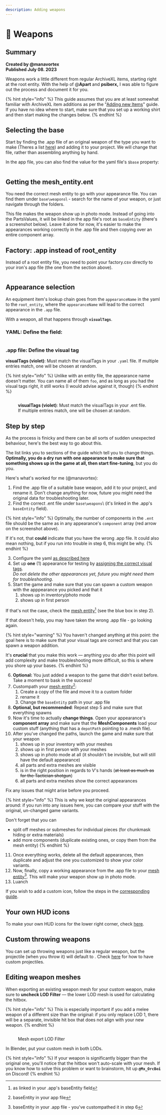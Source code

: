 ```yaml
---
description: Adding weapons
---
```


# 🔫 Weapons

## Summary

**Created by @manavortex**\
**Published July 08. 2023**

Weapons work a little different from regular ArchiveXL items, starting right at the root entity. With the help of @**Apart** and **psiberx,** I was able to figure out the process and document it for you.

{% hint style="info" %}
This guide assumes that you are at least somewhat familiar with ArchiveXL item additions as per the "[Adding new Items](../)" guide. If you have no idea where to start, make sure that you set up a working shirt and then start making the changes below.
{% endhint %}

## Selecting the base

Start by finding the .app file of an original weapon of the type you want to make (Theres a list [here](https://wiki.redmodding.org/cyberpunk-2077-modding/for-mod-creators/references-lists-and-overviews/equipment/weapons)) and adding it to your project. We will change that file, rather than assembling anything by hand.

In the app file, you can also find the value for the yaml file's `$base` property:

<figure><img src="../../../../../.gitbook/assets/archivexl_weapons_basetype.png" alt=""><figcaption></figcaption></figure>

## Getting the mesh\_entity.ent

You need the correct mesh entity to go with your appearance file. You can find them under `base\weapons`\ - search for the name of your weapon, or just navigate through the folders.&#x20;

This file makes the weapon show up in photo mode. Instead of going into the PartsValues, it will be linked in the app file's root as `baseEntity` (there's a screenshot below). Leave it alone for now, it's easier to make the appearances working correctly in the .app file and then copying over an entire component array.

## Factory: .app instead of root\_entity

Instead of a root entity file, you need to point your factory.csv directly to your iron's app file (the one from the section above).

<figure><img src="../../../../../.gitbook/assets/archivexl_weapons_factory.png" alt=""><figcaption></figcaption></figure>

## Appearance selection

An equipment item's lookup chain goes from the `appearanceName` in the yaml to the `root_entity`, where the `appearanceName` will lead to the correct appearance in the `.app` file.

With a weapon, all that happens through **`visualTags`**.

### YAML: Define the field:

<figure><img src="../../../../../.gitbook/assets/archivexl_weapons_yaml.png" alt=""><figcaption></figcaption></figure>

### .app file: Define the visual tag

**visualTags (violet)**: Must match the visualTags in your `.yaml` file. If multiple entries match, one will be chosen at random.

{% hint style="info" %}
Unlike with an entity file, the appearance name doesn't matter. You can name all of them `foo`, and as long as you had the visual tags right, it still works (I would advise against it, though)
{% endhint %}

<figure><img src="../../../../../.gitbook/assets/archivexl_weapons_appfile.png" alt=""><figcaption><p><strong>visualTags (violet)</strong>: Must match the visualTags in your .ent file. If multiple entries match, one will be chosen at random.</p></figcaption></figure>

## Step by step

As the process is finicky and there can be all sorts of sudden unexpected behaviour, here's the best way to go about this.

The list links you to sections of the guide which tell you to change things. **Optimally, you do a dry run with one appearance to make sure that something shows up in the game at all, then start fine-tuning**, but you do you.

Here's what's worked for me (@manavortex):

1. Find the .app file of a suitable base weapon, add it to your project, and rename it. Don't change anything for now, future you might need the original data for troubleshooting later.
2. Find the correct .ent file under `base\weapons`\  (it's linked in the .app's `baseEntity` field).

{% hint style="info" %}
Optimally, the number of components in the `.ent` file should be the same as in any appearance's `component` array (red arrow on the screenshot above).&#x20;

If it's not, that **could** indicate that you have the wrong .app file. It could also mean nothing, but if you run into trouble in step 6, this might be why.
{% endhint %}

3. Configure the yaml [as described here](./#yaml-define-the-field)
4. Set up **one** (1) appearance for testing by [assigning the correct visual tags](./#.app-file-define-the-visual-tag). \
   _Do not delete the other appearances yet, future you might need them for troubleshooting._
5. Start the game and make sure that you can spawn a custom weapon with the apppearance you picked and that it
   1. shows up in inventory/photo mode
   2. shows up in first person

If that's not the case, check the [mesh entity](#user-content-fn-1)[^1] (see the blue box in step 2).&#x20;

If that doesn't help, you may have taken the wrong .app file - go looking again.

{% hint style="warning" %}
You haven't changed anything at this point: the goal here is to make sure that your visual tags are correct and that you can spawn a weapon addition.&#x20;

It's **crucial** that you make this work — anything you do after this point will add complexity and make troubleshooting more difficult, so this is where you shore up your bases.
{% endhint %}

6. **Optional:** You just added a weapon to the game that didn't exist before. Take a moment to bask in the success!
7. Custompath your [mesh entity](#user-content-fn-2)[^2]:&#x20;
   1. Create a copy of the file and move it to a custom folder
   2. rename it
   3. Change the `baseEntity` path in your .app file
8. **Optional, but recommended**: Repeat step 5 and make sure that everything spawns
9. Now it's time to actually **change things**. Open your appearance's **component array** and make sure that the **MeshComponents** load your custom stuff (anything that has a `depotPath` pointing to a .mesh file).
10. After you've changed the paths, launch the game and make sure that your weapon
    1. shows up in your inventory with your meshes
    2. shows up in first person with your meshes
    3. shows up in photo mode at all (it shouldn't be invisible, but will still have the default appearance)
    4. all parts and extra meshes are visible
    5. is in the right position in regards to V's hands (~~at least as much as for the Tactician shotgun~~)
    6. all parts and extra meshes show the correct appearances

Fix any issues that might arise before you proceed.

{% hint style="info" %}
&#x20;This is why we kept the original appearances around: if you run into any issues here, you can compare your stuff with the original, un-changed game variants.&#x20;

Don't forget that you can

* split off meshes or submeshes for individual pieces (for chunkmask hiding or extra materials)
* add more components (duplicate existing ones, or copy them from the mesh entity)
{% endhint %}

11. Once everything works, delete all the default appearances, then duplicate and adjust the one you customized to show your color variants.
12. Now, finally, copy a working appearance from the .app file to your [mesh entity](#user-content-fn-3)[^3]. This will make your weapon show up in photo mode.
13. Luanch

If you wish to add a custom icon, follow the steps in the [corresponding guide](../../../custom-icons-and-ui/custom-in-game-icons.md).

## Your own HUD icons

To make your own HUD icons for the lower right corner, check [here](../../../custom-icons-and-ui/your-own-hud-icons.md).

## Custom throwing weapons

You can set up throwing weapons just like a regular weapon, but the projectile (when you throw it) will default to . Check [here](throwing-weapons-projectiles.md) for how to have custom projectiles.

## Editing weapon meshes

When exporting an existing weapon mesh for your custom weapon, make sure to **uncheck LOD Filter** — the lower LOD mesh is used for calculating the hitbox.

{% hint style="info" %}
This is especially important if you add a melee weapon of a different size than the original: if you only replace LOD 1, there will be a separate, invisible hit box that does not align with your new weapon.
{% endhint %}

<figure><img src="../../../../../.gitbook/assets/2023-07-12 12_00_41-Export Tool.png" alt=""><figcaption><p>Mesh export LOD Filter</p></figcaption></figure>

In Blender, put your custom mesh in both LODs.

{% hint style="info" %}
If your weapon is significantly bigger than the original one, you'll notice that the hitbox won't auto-scale with your mesh. If you know how to solve this problem or want to brainstorm, hit up **`@Mx_OrcBoi`** on Discord!
{% endhint %}

[^1]: as linked in your .app's baseEntity field

[^2]: baseEntity in your app file

[^3]: baseEntity in your .app file - you've custompathed it in step 6
